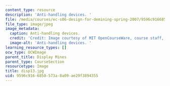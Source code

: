 ```yaml
---
content_type: resource
description: 'Anti-handling devices. '
file: /media/courses/ec-s06-design-for-demining-spring-2007/9596c9166850573a8a09ae29f3894355_disp13.jpg
file_type: image/jpeg
image_metadata:
  caption: Anti-handling devices.
  credit: 'Credit: Image courtesy of MIT OpenCourseWare, course staff, and students.'
  image-alt: 'Anti-handling devices. '
learning_resource_types: []
ocw_type: OCWImage
parent_title: Display Mines
parent_type: CourseSection
resourcetype: Image
title: disp13.jpg
uid: 9596c916-6850-573a-8a09-ae29f3894355
---
```

